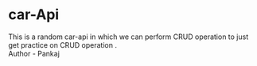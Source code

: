 # car-Api
This is  a random car-api in which we can perform CRUD operation to just get practice on CRUD operation .
<br>
Author - Pankaj
